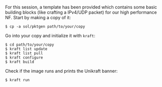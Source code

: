 For this session, a template has been provided which contains some basic building blocks (like crafting a IPv4/UDP packet) for our high performance NF.
Start by making a copy of it:

```console
$ cp -a sol/pktgen path/to/your/copy
```

Go into your copy and initialize it with `kraft`:

```console
$ cd path/to/your/copy
$ kraft list update
$ kraft list pull
$ kraft configure
$ kraft build
```

Check if the image runs and prints the Unikraft banner:

```console
$ kraft run
```
